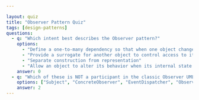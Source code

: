 ```yaml
---

layout: quiz
title: "Observer Pattern Quiz"
tags: [design-patterns]
questions:
  - q: "Which intent best describes the Observer pattern?"
    options:
      - "Define a one-to-many dependency so that when one object changes state all dependents are notified"
      - "Provide a surrogate for another object to control access to it"
      - "Separate construction from representation"
      - "Allow an object to alter its behavior when its internal state changes"
    answer: 0
  - q: "Which of these is NOT a participant in the classic Observer UML?"
    options: ["Subject", "ConcreteObserver", "EventDispatcher", "Observer"]
    answer: 2
---
```

